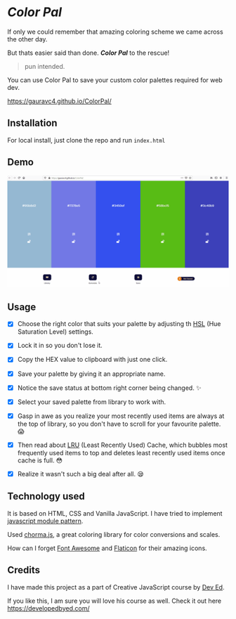 # ***Color Pal***
If only we could remember that amazing coloring scheme we came across the other day.

But thats easier said than done. ***Color Pal*** to the rescue!
> pun intended.

You can use Color Pal to save your custom color palettes required for web dev.

https://gauravc4.github.io/ColorPal/

## Installation
For local install, just clone the repo and run `index.html`

## Demo
![Color Pal Demo](./demo/colorPal_demo.gif)


##  Usage
- [X] Choose the right color that suits your palette by adjusting th [HSL](https://en.wikipedia.org/wiki/HSL_and_HSV) (Hue Saturation Level) settings.

- [X] Lock it in so you don't lose it.
-  [X] Copy the HEX value to clipboard with just one click.
- [X] Save your palette by giving it an appropriate name.
- [X] Notice the save status at bottom right corner being changed. :sparkles:
- [X] Select your saved palette from library to work with. 
- [X] Gasp in awe as you realize your most recently used items are always at the top of library, so you don't have to scroll for your favourite palette. :scream:
- [X] Then read about [LRU](https://en.wikipedia.org/wiki/Cache_replacement_policies#Least_recently_used_(LRU)) (Least Recently Used) Cache, which bubbles most frequently used items to top and deletes least recently used items once cache is full. :flushed: 
- [X] Realize it wasn't such a big deal after all. :sleepy:

## Technology used
It is based on HTML, CSS and Vanilla JavaScript. I have tried to implement [javascript module pattern](https://www.oreilly.com/library/view/learning-javascript-design/9781449334840/ch09s02.html).

Used [chorma.js](https://gka.github.io/chroma.js/), a great coloring library for color conversions and scales.

How can I forget [Font Awesome](https://fontawesome.com/) and [Flaticon](https://www.flaticon.com/authors/freepik) for their amazing icons.

## Credits
I have made this project as a part of Creative JavaScript course by [Dev Ed](https://www.youtube.com/channel/UClb90NQQcskPUGDIXsQEz5Q).

If you like this, I am sure you will love his course as well. Check it out here https://developedbyed.com/
